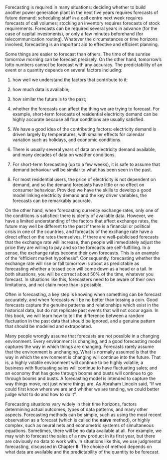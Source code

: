 
Forecasting is required in many situations: deciding whether to build another power generation plant in the next five years requires forecasts of future demand; scheduling staff in a call centre next week requires forecasts of call volumes; stocking an inventory requires forecasts of stock requirements. Forecasts can be required several years in advance (for the case of capital investments), or only a few minutes beforehand (for telecommunication routing). Whatever the circumstances or time horizons involved, forecasting is an important aid to effective and efficient planning.

Some things are easier to forecast than others. The time of the sunrise tomorrow morning can be forecast precisely. On the other hand, tomorrow’s lotto numbers cannot be forecast with any accuracy. The predictability of an event or a quantity depends on several factors including:

1. how well we understand the factors that contribute to it;
2. how much data is available;
3. how similar the future is to the past;
4. whether the forecasts can affect the thing we are trying to forecast.
For example, short-term forecasts of residential electricity demand can be highly accurate because all four conditions are usually satisfied.

1. We have a good idea of the contributing factors: electricity demand is driven largely by temperatures, with smaller effects for calendar variation such as holidays, and economic conditions.
2. There is usually several years of data on electricity demand available, and many decades of data on weather conditions.
3. For short-term forecasting (up to a few weeks), it is safe to assume that demand behaviour will be similar to what has been seen in the past.
4. For most residential users, the price of electricity is not dependent on demand, and so the demand forecasts have little or no effect on consumer behaviour.
Provided we have the skills to develop a good model linking electricity demand and the key driver variables, the forecasts can be remarkably accurate.

On the other hand, when forecasting currency exchange rates, only one of the conditions is satisfied: there is plenty of available data. However, we have a limited understanding of the factors that affect exchange rates, the future may well be different to the past if there is a financial or political crisis in one of the countries, and forecasts of the exchange rate have a direct effect on the rates themselves. If there are well-publicised forecasts that the exchange rate will increase, then people will immediately adjust the price they are willing to pay and so the forecasts are self-fulfilling. In a sense, the exchange rates become their own forecasts. This is an example of the “efficient market hypothesis”. Consequently, forecasting whether the exchange rate will rise or fall tomorrow is about as predictable as forecasting whether a tossed coin will come down as a head or a tail. In both situations, you will be correct about 50% of the time, whatever you forecast. In situations like this, forecasters need to be aware of their own limitations, and not claim more than is possible.

Often in forecasting, a key step is knowing when something can be forecast accurately, and when forecasts will be no better than tossing a coin. Good forecasts capture the genuine patterns and relationships which exist in the historical data, but do not replicate past events that will not occur again. In this book, we will learn how to tell the difference between a random fluctuation in the past data that should be ignored, and a genuine pattern that should be modelled and extrapolated.

Many people wrongly assume that forecasts are not possible in a changing environment. Every environment is changing, and a good forecasting model captures the way in which things are changing. Forecasts rarely assume that the environment is unchanging. What is normally assumed is that the way in which the environment is changing will continue into the future. That is, a highly volatile environment will continue to be highly volatile; a business with fluctuating sales will continue to have fluctuating sales; and an economy that has gone through booms and busts will continue to go through booms and busts. A forecasting model is intended to capture the way things move, not just where things are. As Abraham Lincoln said, “If we could first know where we are and whither we are tending, we could better judge what to do and how to do it”.

Forecasting situations vary widely in their time horizons, factors determining actual outcomes, types of data patterns, and many other aspects. Forecasting methods can be simple, such as using the most recent observation as a forecast (which is called the **naïve** method), or highly complex, such as neural nets and econometric systems of simultaneous equations. Sometimes, there will be no data available at all. For example, we may wish to forecast the sales of a new product in its first year, but there are obviously no data to work with. In situations like this, we use judgmental forecasting, discussed in Chapter **6**. The choice of method depends on what data are available and the predictability of the quantity to be forecast.
